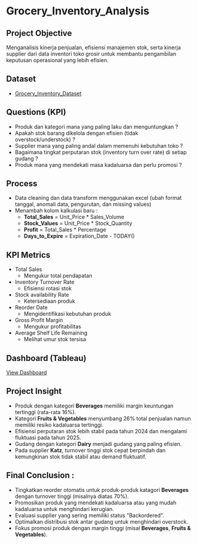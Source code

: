 # Grocery_Inventory_Analysis
## Project Objective
Menganalisis kinerja penjualan, efisiensi manajemen stok, serta kinerja supplier dari data inventori toko grosir untuk membantu pengambilan keputusan operasional yang lebih efisien.

## Dataset
- <a href = https://github.com/riovernando97/Grocery_Inventory_Analysis/blob/main/Grocery_Inventory_Data.xlsx>Grocery_Inventory_Dataset</a>
  
## Questions (KPI)
  - Produk dan kategori mana yang paling laku dan menguntungkan ?
  - Apakah stok barang dikelola dengan efisien (tidak overstock/understock) ?
  - Supplier mana yang paling andal dalam memenuhi kebutuhan toko ?
  - Bagaimana tingkat perputaran stok (inventory turn over rate) di setiap gudang ?
  - Produk mana yang mendekati masa kadaluarsa dan perlu promosi ?
  
## Process
  - Data cleaning dan data transform menggunakan excel (ubah format tanggal, anomali data, pengurutan, dan missing values)
  - Menambah kolom kalkulasi baru :
    - <b>Total_Sales</b> = Unit_Price * Sales_Volume
    - <b>Stock_Values</b> = Unit_Price * Stock_Quantity
    - <b>Profit</b> = Total_Sales * Percentage
    - <b>Days_to_Expire</b> = Expiration_Date - TODAY()

## KPI Metrics
  - Total Sales
    - Mengukur total pendapatan
  - Inventory Turnover Rate
    - Efisiensi rotasi stok
  - Stock availability Rate
    - Ketersediaan produk
  - Reorder Date
    - Mengidentifikasi kebutuhan produk
  - Gross Profit Margin
    - Mengukur profitabilitas
  - Average Shelf Life Remaining
    - Melihat umur stok tersisa

## Dashboard (Tableau)
  <a href="https://github.com/riovernando97/Grocery_Inventory_Analysis/blob/main/Grocery%20Inventory%20Analysis%20Dashboard.png?raw=true">View Dashboard</a>

## Project Insight
-	Produk dengan kategori <b>Beverages</b> memiliki margin keuntungan tertinggi (rata-rata 16%).
-	Kategori <b>Fruits & Vegetables</b> menyumbang 26% total penjualan namun memiliki resiko kadaluarsa tertinggi.
-	Efisiensi perputaran stok lebih stabil pada tahun 2024 dan mengalami fluktuasi pada tahun 2025.
-	Gudang dengan kategori <b>Dairy</b> menjadi gudang yang paling efisien.
-	Pada supplier <b>Katz</b>, turnover tinggi stok cepat berpindah dan kemungkinan stok tidak stabil atau demand fluktuatif.

## Final Conclusion :
-	Tingkatkan reorder otomatis untuk produk-produk katagori <b>Beverages</b> dengan turnover tinggi (misalnya diatas 70%).
-	Promosikan produk yang mendekati kadaluarsa atau yang mudah kadaluarsa untuk menghindari kerugian.
-	Evaluasi supplier yang sering memiliki status "Backordered".
-	Optimalkan distribusi stok antar gudang untuk menghindari overstock.
-	Fokus promosi produk dengan margin tinggi (misal <b>Beverages</b>, <b>Fruits & Vegetables</b>).

  
